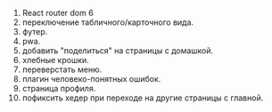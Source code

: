 1. React router dom 6
2. переключение табличного/карточного вида.
3. футер.
4. pwa.
5. добавить "поделиться" на страницы с домашкой.
6. хлебные крошки.
7. переверстать меню.
8. плагин человеко-понятных ошибок.
9. страница профиля.
10. пофиксить хедер при переходе на другие страницы с главной.
